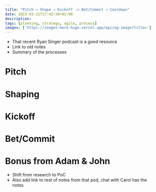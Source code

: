 ```yaml
---
title: "Pitch → Shape → Kickoff -> Bet/Commit → Cooldown"
date: 2023-03-21T17:43:50+02:00
description: 
tags: [planning, strategy, agile, process]
images: ['https://images-here-hugo.vercel.app/api/og-image?title=']
---
```


- That recent Ryan Singer podcast is a good resource
- Link to old notes
- Summary of the processes

# Pitch

# Shaping

# Kickoff

# Bet/Commit

# Bonus from Adam & John
- Shift from research to PoC
- Also add link to rest of notes from that pod, chat with Carol has the notes